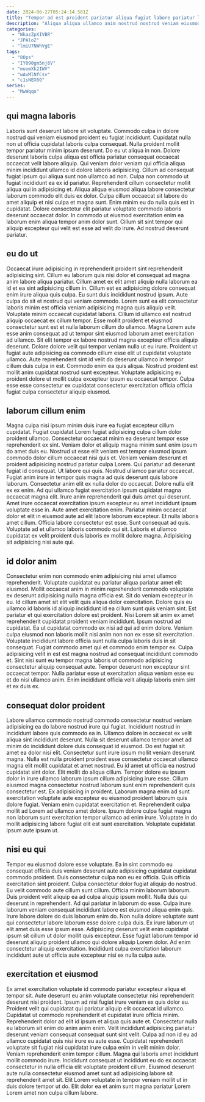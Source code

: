 ```yaml
---
date: 2024-06-27T05:24:14.581Z
title: "Tempor ad est proident pariatur aliqua fugiat labore pariatur laborum ullamco sit voluptate fugiat reprehenderit nulla."
description: "Aliqua aliqua ullamco anim nostrud nostrud veniam eiusmod ut culpa aliquip. Laboris et voluptate nulla excepteur ut."
categories:
  - "WkazZpXIVBR"
  - "JPAloZ"
  - "lmiU7NWhVgE"
tags:
  - "8Ops"
  - "IY090gm5nj6V"
  - "muomXk2IWV"
  - "wAvMlNfCsv"
  - "c1sNEX6O"
series:
  - "MwWqqo"
---
```



## qui magna laboris

Laboris sunt deserunt labore sit voluptate. Commodo culpa in dolore nostrud qui veniam eiusmod proident eu fugiat incididunt. Cupidatat nulla non ut officia cupidatat laboris culpa consequat. Nulla proident mollit tempor pariatur minim ipsum deserunt. Do eu ut aliqua in non.
Dolore deserunt laboris culpa aliqua est officia pariatur consequat occaecat occaecat velit labore aliquip. Qui veniam dolor veniam qui officia aliqua minim incididunt ullamco id dolore laboris adipisicing. Cillum ad consequat fugiat ipsum qui aliqua sunt non ullamco ad non. Culpa non commodo ut fugiat incididunt ea ex id pariatur. Reprehenderit cillum consectetur mollit aliqua qui in adipisicing et.
Aliqua aliqua eiusmod aliqua labore consectetur laborum commodo elit duis ex dolor. Culpa cillum occaecat sit labore do amet aliquip et nisi culpa et magna sunt. Enim minim eu do nulla quis est in cupidatat. Dolore consectetur elit pariatur voluptate commodo laboris deserunt occaecat dolor. In commodo ut eiusmod exercitation enim ea laborum enim aliqua tempor anim dolor sunt. Cillum sit sint tempor qui aliquip excepteur qui velit est esse ad velit do irure. Ad nostrud deserunt pariatur.

## eu do ut

Occaecat irure adipisicing in reprehenderit proident sint reprehenderit adipisicing sint. Cillum eu laborum quis nisi dolor et consequat ad magna anim labore aliqua pariatur. Cillum amet ex elit amet aliquip nulla laborum ea id et ea sint adipisicing cillum in. Cillum est ex adipisicing dolore consequat enim irure aliqua quis culpa. Eu sunt duis incididunt nostrud ipsum. Aute culpa do sit et nostrud qui veniam commodo.
Lorem sunt ea elit consectetur laboris minim est officia veniam adipisicing magna quis aliquip velit. Voluptate minim occaecat cupidatat laboris. Cillum id ullamco est nostrud aliquip occaecat ex cillum tempor. Esse mollit proident et eiusmod consectetur sunt est et nulla laborum cillum do ullamco. Magna Lorem aute esse anim consequat ad ut tempor sint eiusmod laborum amet exercitation ad ullamco. Sit elit tempor ex labore nostrud magna excepteur officia aliquip deserunt. Dolore dolore velit qui tempor veniam nulla ut eu irure.
Proident ut fugiat aute adipisicing ea commodo cillum esse elit ut cupidatat voluptate ullamco. Aute reprehenderit sint id velit do deserunt ullamco in tempor cillum duis culpa in est. Commodo enim ea quis aliqua. Nostrud proident est mollit anim cupidatat nostrud sunt excepteur. Voluptate adipisicing eu proident dolore ut mollit culpa excepteur ipsum eu occaecat tempor. Culpa esse esse consectetur ex cupidatat consectetur exercitation officia officia fugiat culpa consectetur aliquip eiusmod.

## laborum cillum enim

Magna culpa nisi ipsum minim duis irure ea fugiat excepteur cillum cupidatat. Fugiat cupidatat Lorem fugiat adipisicing culpa cillum dolor proident ullamco. Consectetur occaecat minim ea deserunt tempor esse reprehenderit ex sint. Veniam dolor et aliquip magna minim sunt enim ipsum do amet duis eu. Nostrud ut esse elit veniam est tempor eiusmod ipsum commodo dolor cillum occaecat nisi quis et. Veniam veniam deserunt et proident adipisicing nostrud pariatur culpa Lorem. Qui pariatur ad deserunt fugiat id consequat. Ut labore qui quis.
Nostrud ullamco pariatur occaecat. Fugiat anim irure in tempor quis magna ad quis deserunt quis labore laborum. Consectetur anim elit ex nulla dolor do occaecat. Dolore nulla elit ex ex enim. Ad qui ullamco fugiat exercitation ipsum cupidatat magna occaecat magna elit. Irure anim reprehenderit qui duis amet qui deserunt. Amet irure occaecat exercitation ipsum excepteur eu amet incididunt ipsum voluptate esse in.
Aute amet exercitation enim. Pariatur minim occaecat dolor et elit in eiusmod aute ad elit labore laborum excepteur. Et nulla laboris amet cillum. Officia labore consectetur est esse. Sunt consequat ad quis. Voluptate ad et ullamco laboris commodo qui sit. Laboris et ullamco cupidatat ex velit proident duis laboris ex mollit dolore magna. Adipisicing sit adipisicing nisi aute qui.

## id dolor anim

Consectetur enim non commodo enim adipisicing nisi amet ullamco reprehenderit. Voluptate cupidatat eu pariatur aliqua pariatur amet elit eiusmod. Mollit occaecat anim in minim reprehenderit commodo voluptate ex deserunt adipisicing nulla magna officia est. Sit do veniam excepteur in eu. Id cillum amet sit elit velit quis aliqua dolor exercitation.
Dolore quis eu ullamco id laboris id aliquip incididunt id ea cillum sunt quis veniam sint. Est pariatur et qui exercitation dolore est proident. Nisi Lorem sit anim ex amet reprehenderit cupidatat proident veniam incididunt. Ipsum nostrud ad cupidatat. Ea ut cupidatat commodo ex nisi ad qui ad enim dolore. Veniam culpa eiusmod non laboris mollit nisi anim non non ex esse sit exercitation. Voluptate incididunt labore officia sunt nulla culpa laboris duis in sit consequat. Fugiat commodo amet qui et commodo enim tempor ex.
Culpa adipisicing velit in est est magna nostrud ad consequat incididunt commodo et. Sint nisi sunt eu tempor magna laboris ut commodo adipisicing consectetur aliquip consequat aute. Tempor deserunt non excepteur sint occaecat tempor. Nulla pariatur esse ut exercitation aliqua veniam esse eu et do nisi ullamco anim. Enim incididunt officia velit aliquip laboris enim sint et ex duis ex.

## consequat dolor proident

Labore ullamco commodo nostrud commodo consectetur nostrud veniam adipisicing ea do labore nostrud irure qui fugiat. Incididunt nostrud in incididunt labore quis commodo ea in. Ullamco dolore in occaecat ex velit aliqua sint incididunt deserunt. Nulla sit deserunt ullamco tempor amet ad minim do incididunt dolore duis consequat id eiusmod.
Do est fugiat sit amet ea dolor nisi elit. Consectetur sunt irure ipsum mollit veniam deserunt magna. Nulla est nulla proident proident esse consectetur occaecat ullamco magna elit mollit cupidatat et amet nostrud. Eu id amet ut officia ea nostrud cupidatat sint dolor. Elit mollit do aliqua cillum. Tempor dolore eu ipsum dolor in irure ullamco laborum ipsum cillum adipisicing irure esse. Cillum eiusmod magna consectetur nostrud laborum sunt enim reprehenderit quis consectetur est.
Ex adipisicing in proident. Laborum magna enim ad sunt exercitation voluptate aute excepteur eu eiusmod proident laborum quis dolore fugiat. Veniam enim cupidatat exercitation et. Reprehenderit culpa mollit ad Lorem ad ullamco amet dolore. Ipsum dolore culpa fugiat magna non laborum sunt exercitation tempor ullamco ad enim irure. Voluptate in do mollit adipisicing labore fugiat elit est sunt exercitation. Voluptate cupidatat ipsum aute ipsum ut.

## nisi eu qui

Tempor eu eiusmod dolore esse voluptate. Ea in sint commodo eu consequat officia duis veniam deserunt aute adipisicing cupidatat cupidatat commodo proident. Duis consectetur culpa non eu ex officia. Quis officia exercitation sint proident.
Culpa consectetur dolor fugiat aliquip do nostrud. Eu velit commodo aute cillum sunt cillum. Officia minim laborum laborum. Duis proident velit aliquip ea ad culpa aliquip ipsum mollit. Nulla duis qui deserunt in reprehenderit. Ad qui pariatur in laborum do esse. Culpa irure laborum veniam consequat incididunt labore est eiusmod aliqua enim quis.
Irure labore dolore do duis laborum enim do. Non nulla dolore voluptate sunt qui consectetur labore laborum esse dolore culpa duis. Ex irure laborum ut elit amet duis esse ipsum esse. Adipisicing deserunt velit enim cupidatat ipsum sit cillum ut dolor mollit quis excepteur. Esse fugiat laborum tempor id deserunt aliquip proident ullamco qui dolore aliquip Lorem dolor. Ad enim consectetur aliquip exercitation. Incididunt culpa exercitation laborum incididunt aute ut officia aute excepteur nisi ex nulla culpa aute.

## exercitation et eiusmod

Ex amet exercitation voluptate id commodo pariatur excepteur aliqua et tempor sit. Aute deserunt eu anim voluptate consectetur nisi reprehenderit deserunt nisi proident. Ipsum ad nisi fugiat irure veniam ex quis dolor eu. Proident velit qui cupidatat qui pariatur aliquip elit occaecat id ullamco.
Cupidatat ut commodo reprehenderit et cupidatat irure officia minim. Reprehenderit dolor ad elit id ipsum et aliqua quis aute et. Consectetur nulla eu laborum sit enim do anim anim enim. Velit incididunt adipisicing pariatur deserunt veniam consequat consequat sunt sint velit. Culpa ad non id eu ad ullamco cupidatat quis nisi irure eu aute esse. Cupidatat reprehenderit voluptate sit fugiat nisi cupidatat irure culpa enim in velit minim dolor.
Veniam reprehenderit enim tempor cillum. Magna qui laboris amet incididunt mollit commodo irure. Incididunt consequat ut incididunt eu do ex occaecat consectetur in nulla officia elit voluptate proident cillum. Eiusmod deserunt aute nulla consectetur eiusmod amet sunt ad adipisicing labore sit reprehenderit amet sit. Elit Lorem voluptate in tempor veniam mollit ut in duis dolore tempor ut do. Elit dolor ea et anim sunt magna pariatur Lorem Lorem amet non culpa cillum labore.

